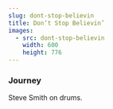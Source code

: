 ```yaml
---
slug: dont-stop-believin
title: Don’t Stop Believin’
images:
  - src: dont-stop-believin
    width: 600
    height: 776
---
```

### Journey

Steve Smith on drums.

<div data-player="1k8craCGpgs"></div>